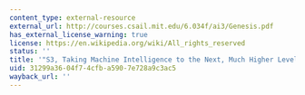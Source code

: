 ```yaml
---
content_type: external-resource
external_url: http://courses.csail.mit.edu/6.034f/ai3/Genesis.pdf
has_external_license_warning: true
license: https://en.wikipedia.org/wiki/All_rights_reserved
status: ''
title: '"S3, Taking Machine Intelligence to the Next, Much Higher Level." (PDF)'
uid: 31299a36-04f7-4cfb-a590-7e728a9c3ac5
wayback_url: ''
---
```

